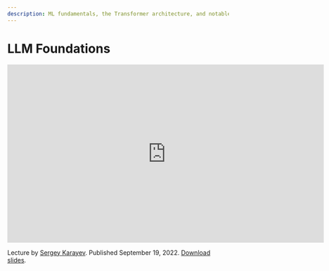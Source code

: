 ```yaml
---
description: ML fundamentals, the Transformer architecture, and notable LLMs
---
```


# LLM Foundations

<div align="center">
<iframe width="720" height="405" src="https://www.youtube-nocookie.com/embed/Rm11UeGwGgk?list=PL1T8fO7ArWleMMI8KPJ_5D5XSlovTW_Ur" title="YouTube video player" frameborder="0" allow="accelerometer; autoplay; clipboard-write; encrypted-media; gyroscope; picture-in-picture" allowfullscreen></iframe>
</div>

Lecture by [Sergey Karayev](https://twitter.com/sergeykarayev).
Published September 19, 2022.
[Download slides](https://fsdl.me/2022-lecture-07-slides).
